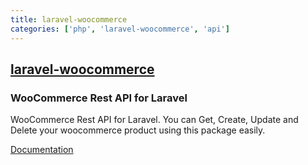 ```yaml
---
title: laravel-woocommerce
categories: ['php', 'laravel-woocommerce', 'api']
---
```

## [laravel-woocommerce](https://github.com/Codexshaper/laravel-woocommerce)

### WooCommerce Rest API for Laravel

WooCommerce Rest API for Laravel. You can Get, Create, Update and Delete your woocommerce product using this package easily.

[Documentation](https://codexshaper.github.io/docs/laravel-woocommerce/)
